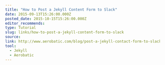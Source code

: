 ```yaml
---
title: "How to Post a Jekyll Content Form to Slack"
date: 2015-09-13T15:26:00.000Z
posted_date: 2015-10-15T15:26:00.000Z
editor_recommends:
type: Tutorial
slug: links/how-to-post-a-jekyll-content-form-to-slack
source:
link: http://www.aerobatic.com/blog/post-a-jekyll-contact-form-to-slack.html
tool:
  - Jekyll
  - Aerobatic
---
```





